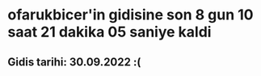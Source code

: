 # ofarukbicer'in gidisine son 8 gun 10 saat 21 dakika 05 saniye kaldi

## Gidis tarihi: 30.09.2022 :(